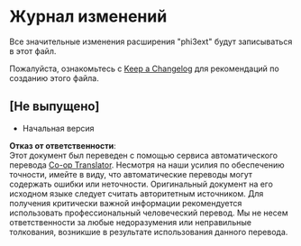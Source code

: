 <!--
CO_OP_TRANSLATOR_METADATA:
{
  "original_hash": "dbb0b6218ce5f9cf0ede8f4201f6ad58",
  "translation_date": "2025-05-07T15:19:20+00:00",
  "source_file": "code/07.Lab/01/AIPC/extensions/phi3ext/CHANGELOG.md",
  "language_code": "ru"
}
-->
# Журнал изменений

Все значительные изменения расширения "phi3ext" будут записываться в этот файл.

Пожалуйста, ознакомьтесь с [Keep a Changelog](http://keepachangelog.com/) для рекомендаций по созданию этого файла.

## [Не выпущено]

- Начальная версия

**Отказ от ответственности**:  
Этот документ был переведен с помощью сервиса автоматического перевода [Co-op Translator](https://github.com/Azure/co-op-translator). Несмотря на наши усилия по обеспечению точности, имейте в виду, что автоматические переводы могут содержать ошибки или неточности. Оригинальный документ на его исходном языке следует считать авторитетным источником. Для получения критически важной информации рекомендуется использовать профессиональный человеческий перевод. Мы не несем ответственности за любые недоразумения или неправильные толкования, возникшие в результате использования данного перевода.